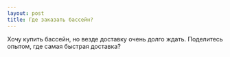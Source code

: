 ```yaml
---
layout: post 
title: Где заказать бассейн? 
--- 
```

Хочу купить бассейн, но везде доставку очень долго ждать. Поделитесь опытом, где самая быстрая доставка?
